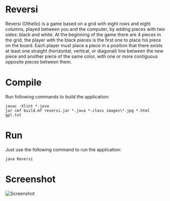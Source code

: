 # Reversi
Reversi (Othello) is a game based on a grid with eight rows and eight columns, played between you and the computer, by adding pieces with two sides: black and white.
At the beginning of the game there are 4 pieces in the grid, the player with the black pieces is the first one to place his piece on the board.
Each player must place a piece in a position that there exists at least one straight (horizontal, vertical, or diagonal) line between the new piece and another piece of the same color, with one or more contiguous opposite pieces between them. 


# Compile
Run following commands to build the application:
```
javac -Xlint *.java
jar cmf build.mf reversi.jar *.java *.class images\*.jpg *.html gpl.txt
```

# Run
Just use the following command to run the application:
```
java Reversi
```

# Screenshot

![Screenshot](https://raw.githubusercontent.com/javalc6/reversi/master/images/screenshot.png)
